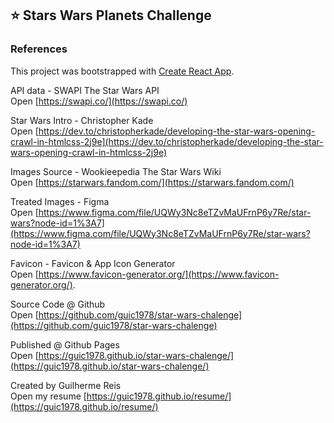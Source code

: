 ## ⭐ Stars Wars Planets Challenge

### References

This project was bootstrapped with [Create React App](https://github.com/facebook/create-react-app).

API data - SWAPI The Star Wars API<br>
Open [https://swapi.co/](https://swapi.co/)

Star Wars Intro - Christopher Kade<br>
Open [https://dev.to/christopherkade/developing-the-star-wars-opening-crawl-in-htmlcss-2j9e](https://dev.to/christopherkade/developing-the-star-wars-opening-crawl-in-htmlcss-2j9e)

Images Source - Wookieepedia The Star Wars Wiki<br>
Open [https://starwars.fandom.com/](https://starwars.fandom.com/)

Treated Images - Figma<br>
Open [https://www.figma.com/file/UQWy3Nc8eTZvMaUFrnP6y7Re/star-wars?node-id=1%3A7](https://www.figma.com/file/UQWy3Nc8eTZvMaUFrnP6y7Re/star-wars?node-id=1%3A7)

Favicon - Favicon & App Icon Generator<br>
Open [https://www.favicon-generator.org/](https://www.favicon-generator.org/).

Source Code @ Github<br>
Open [https://github.com/guic1978/star-wars-chalenge](https://github.com/guic1978/star-wars-chalenge)

Published @ Github Pages<br>
Open [https://guic1978.github.io/star-wars-chalenge/](https://guic1978.github.io/star-wars-chalenge/)

Created by Guilherme Reis<br>
Open my resume [https://guic1978.github.io/resume/](https://guic1978.github.io/resume/)